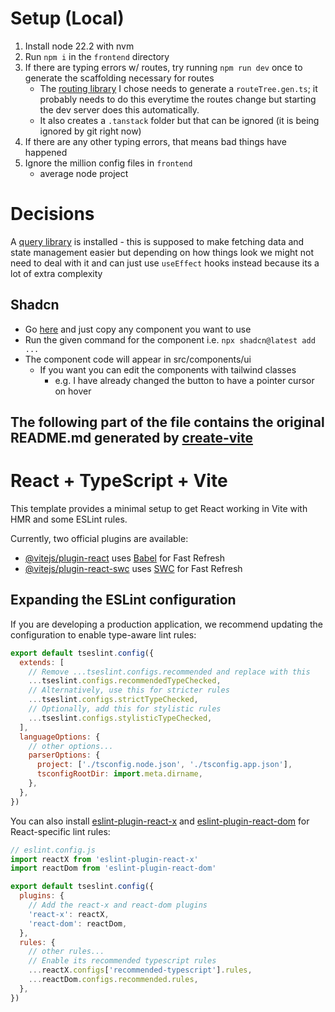 # Setup (Local)
1. Install node 22.2 with nvm
2. Run `npm i` in the `frontend` directory
3. If there are typing errors w/ routes, try running `npm run dev` once to generate the scaffolding necessary for routes
    - The [routing library](https://tanstack.com/router/latest/docs/framework/react/overview) I chose needs to generate a `routeTree.gen.ts`; it probably needs to do this everytime the routes change but starting the dev server does this automatically.
    - It also creates a `.tanstack` folder but that can be ignored (it is being ignored by git right now)
4. If there are any other typing errors, that means bad things have happened
5. Ignore the million config files in `frontend`
    - average node project

# Decisions
A [query library](https://tanstack.com/query/latest/docs/framework/react/overview) is installed - this is supposed to make fetching data and state management easier but depending on how things look we might not need to deal with it and can just use `useEffect` hooks instead because its a lot of extra complexity

## Shadcn
- Go [here](https://ui.shadcn.com/docs/components) and just copy any component you want to use
- Run the given command for the component i.e. `npx shadcn@latest add ...`
- The component code will appear in src/components/ui
  - If you want you can edit the components with tailwind classes
    - e.g. I have already changed the button to have a pointer cursor on hover

## The following part of the file contains the original README.md generated by [create-vite](https://vite.dev/guide/#scaffolding-your-first-vite-project)



# React + TypeScript + Vite

This template provides a minimal setup to get React working in Vite with HMR and some ESLint rules.

Currently, two official plugins are available:

- [@vitejs/plugin-react](https://github.com/vitejs/vite-plugin-react/blob/main/packages/plugin-react) uses [Babel](https://babeljs.io/) for Fast Refresh
- [@vitejs/plugin-react-swc](https://github.com/vitejs/vite-plugin-react/blob/main/packages/plugin-react-swc) uses [SWC](https://swc.rs/) for Fast Refresh

## Expanding the ESLint configuration

If you are developing a production application, we recommend updating the configuration to enable type-aware lint rules:

```js
export default tseslint.config({
  extends: [
    // Remove ...tseslint.configs.recommended and replace with this
    ...tseslint.configs.recommendedTypeChecked,
    // Alternatively, use this for stricter rules
    ...tseslint.configs.strictTypeChecked,
    // Optionally, add this for stylistic rules
    ...tseslint.configs.stylisticTypeChecked,
  ],
  languageOptions: {
    // other options...
    parserOptions: {
      project: ['./tsconfig.node.json', './tsconfig.app.json'],
      tsconfigRootDir: import.meta.dirname,
    },
  },
})
```

You can also install [eslint-plugin-react-x](https://github.com/Rel1cx/eslint-react/tree/main/packages/plugins/eslint-plugin-react-x) and [eslint-plugin-react-dom](https://github.com/Rel1cx/eslint-react/tree/main/packages/plugins/eslint-plugin-react-dom) for React-specific lint rules:

```js
// eslint.config.js
import reactX from 'eslint-plugin-react-x'
import reactDom from 'eslint-plugin-react-dom'

export default tseslint.config({
  plugins: {
    // Add the react-x and react-dom plugins
    'react-x': reactX,
    'react-dom': reactDom,
  },
  rules: {
    // other rules...
    // Enable its recommended typescript rules
    ...reactX.configs['recommended-typescript'].rules,
    ...reactDom.configs.recommended.rules,
  },
})
```
